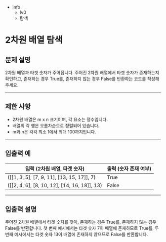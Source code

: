 - info
    - lv0
    - 탐색

# 2차원 배열 탐색
## 문제 설명
2차원 배열과 타겟 숫자가 주어집니다. 주어진 2차원 배열에서 타겟 숫자가 존재하는지 확인하고, 존재하는 경우 True를, 존재하지 않는 경우 False를 반환하는 코드를 작성해주세요.

---

## 제한 사항

- 2차원 배열은 m x n 크기이며, 각 요소는 정수입니다.
- 배열의 각 행은 오름차순으로 정렬되어 있습니다.
- m과 n은 각각 최소 1에서 최대 100까지입니다.

---

## 입출력 예

|   입력 (2차원 배열, 타겟 숫자)   | 출력 (숫자 존재 여부) |
| ------------------------------- | -------------------- |
| ([[1, 3, 5], [7, 9, 11], [13, 15, 17]], 7) | True               |
| ([[2, 4, 6], [8, 10, 12], [14, 16, 18]], 13) | False              |

---

## 입출력 설명
주어진 2차원 배열에서 타겟 숫자를 찾아, 존재하는 경우 True를, 존재하지 않는 경우 False를 반환합니다. 첫 번째 예시에서는 타겟 숫자 7이 배열에 존재하므로 True를, 두 번째 예시에서는 타겟 숫자 13이 배열에 존재하지 않으므로 False를 반환합니다.
